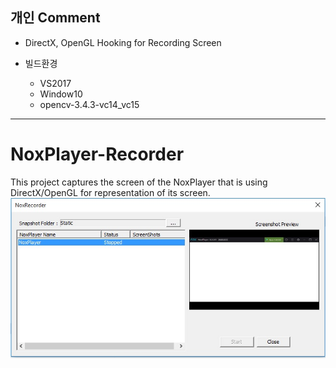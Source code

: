 ## 개인 Comment

* DirectX, OpenGL Hooking for Recording Screen

* 빌드환경
    * VS2017
    * Window10
    * opencv-3.4.3-vc14_vc15

---

# NoxPlayer-Recorder
This project captures the screen of the NoxPlayer that is using DirectX/OpenGL for representation of its screen.
![](s1.jpg)
